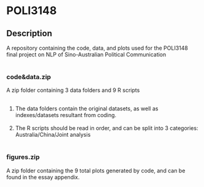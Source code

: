 # POLI3148
## Description
A repository containing the code, data, and plots used for the POLI3148 final project on NLP of Sino-Australian Political Communication
<br><br>
### code&data.zip
A zip folder containing 3 data folders and 9 R scripts
<br><br>
1) The data folders contain the original datasets, as well as indexes/datasets resultant from coding.<br><br>
2) The R scripts should be read in order, and can be split into 3 categories: Australia/China/Joint analysis
<br><br>
### figures.zip
A zip folder containing the 9 total plots generated by code, and can be found in the essay appendix.
